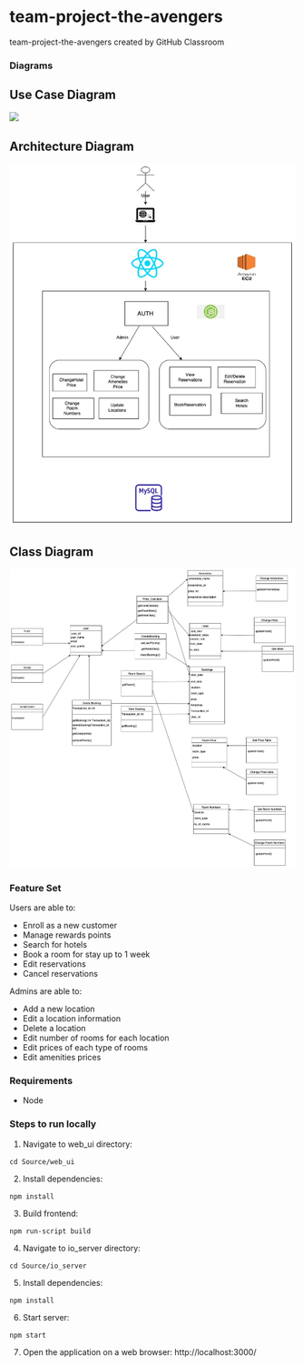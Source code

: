 # team-project-the-avengers
team-project-the-avengers created by GitHub Classroom

### Diagrams
## Use Case Diagram
![](douments/UseCaseDiagram.png)

## Architecture Diagram
![](documents/ArchitectureDiagram.jpeg)

## Class Diagram
![](documents/ClassDiagram.jpeg)

### Feature Set
Users are able to:
- Enroll as a new customer
- Manage rewards points
- Search for hotels
- Book a room for stay up to 1 week
- Edit reservations
- Cancel reservations

Admins are able to:
- Add a new location
- Edit a location information
- Delete a location
- Edit number of rooms for each location
- Edit prices of each type of rooms
- Edit amenities prices

### Requirements
- Node

### Steps to run locally
1. Navigate to web_ui directory:
```
cd Source/web_ui
```

2. Install dependencies:
```
npm install
```

3. Build frontend:
```
npm run-script build
```

4. Navigate to io_server directory:
```
cd Source/io_server
```

5. Install dependencies:
```
npm install
```

6. Start server:
```
npm start
```

7. Open the application on a web browser: http://localhost:3000/
